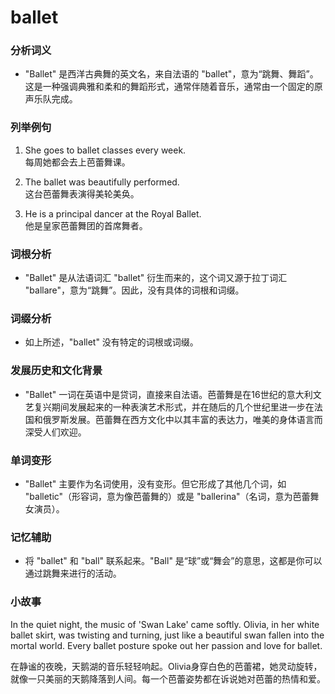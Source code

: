 # ballet

### 分析词义

  

*   "Ballet" 是西洋古典舞的英文名，来自法语的 "ballet"，意为“跳舞、舞蹈”。这是一种强调典雅和柔和的舞蹈形式，通常伴随着音乐，通常由一个固定的原声乐队完成。

  

### 列举例句

  

1.  She goes to ballet classes every week.  
    每周她都会去上芭蕾舞课。
    
      
    
2.  The ballet was beautifully performed.  
    这台芭蕾舞表演得美轮美奂。
    
      
    
3.  He is a principal dancer at the Royal Ballet.  
    他是皇家芭蕾舞团的首席舞者。
    
      
    

  

### 词根分析

  

*   "Ballet" 是从法语词汇 "ballet" 衍生而来的，这个词又源于拉丁词汇 "ballare"，意为“跳舞”。因此，没有具体的词根和词缀。

  

### 词缀分析

  

*   如上所述，"ballet" 没有特定的词根或词缀。

  

### 发展历史和文化背景

  

*   "Ballet" 一词在英语中是贷词，直接来自法语。芭蕾舞是在16世纪的意大利文艺复兴期间发展起来的一种表演艺术形式，并在随后的几个世纪里进一步在法国和俄罗斯发展。芭蕾舞在西方文化中以其丰富的表达力，唯美的身体语言而深受人们欢迎。

  

### 单词变形

  

*   "Ballet" 主要作为名词使用，没有变形。但它形成了其他几个词，如 "balletic"（形容词，意为像芭蕾舞的）或是 "ballerina"（名词，意为芭蕾舞女演员）。

  

### 记忆辅助

  

*   将 "ballet" 和 "ball" 联系起来。"Ball" 是“球”或“舞会”的意思，这都是你可以通过跳舞来进行的活动。

  

### 小故事

  

In the quiet night, the music of 'Swan Lake' came softly. Olivia, in her white ballet skirt, was twisting and turning, just like a beautiful swan fallen into the mortal world. Every ballet posture spoke out her passion and love for ballet.

  

在静谧的夜晚，天鹅湖的音乐轻轻响起。Olivia身穿白色的芭蕾裙，她灵动旋转，就像一只美丽的天鹅降落到人间。每一个芭蕾姿势都在诉说她对芭蕾的热情和爱。
